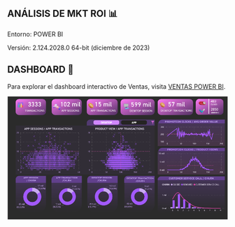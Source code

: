 ## ANÁLISIS DE MKT ROI 📊
Entorno: POWER BI

Versión: 2.124.2028.0 64-bit (diciembre de 2023)

## DASHBOARD 📶
Para explorar el dashboard interactivo de Ventas, visita [VENTAS POWER BI](https://www.novypro.com/profile_about/cesarcastro-ju%C3%A1rez?Popup=memberProject&Data=1704785027030x565146473594067900).

![MKT](https://github.com/Pear-itaPE/POWER-BI/blob/main/MARKETING/RECURSOS/MARKETING%20ROI.png)

